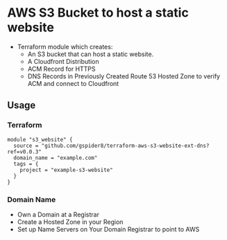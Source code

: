 # AWS S3 Bucket to host a static website

- Terraform module which creates:
  - An S3 bucket that can host a static website. 
  - A Cloudfront Distribution 
  - ACM Record for HTTPS 
  - DNS Records in Previously Created Route 53 Hosted Zone to verify ACM and connect to Cloudfront

## Usage

### Terraform 
```hcl
module "s3_website" {
  source = "github.com/gspider8/terraform-aws-s3-website-ext-dns?ref=v0.0.3"
  domain_name = "example.com"
  tags = {
    project = "example-s3-website"
  }
}
```

### Domain Name
- Own a Domain at a Registrar
- Create a Hosted Zone in your Region
- Set up Name Servers on Your Domain Registrar to point to AWS